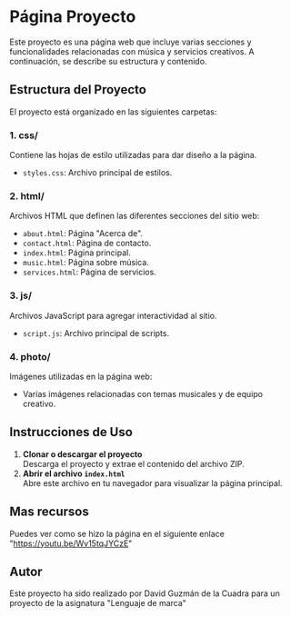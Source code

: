 
# Página Proyecto

Este proyecto es una página web que incluye varias secciones y funcionalidades relacionadas con música y servicios creativos. A continuación, se describe su estructura y contenido.

## Estructura del Proyecto

El proyecto está organizado en las siguientes carpetas:

### 1. **css/**
Contiene las hojas de estilo utilizadas para dar diseño a la página.
- `styles.css`: Archivo principal de estilos.

### 2. **html/**
Archivos HTML que definen las diferentes secciones del sitio web:
- `about.html`: Página "Acerca de".
- `contact.html`: Página de contacto.
- `index.html`: Página principal.
- `music.html`: Página sobre música.
- `services.html`: Página de servicios.

### 3. **js/**
Archivos JavaScript para agregar interactividad al sitio.
- `script.js`: Archivo principal de scripts.

### 4. **photo/**
Imágenes utilizadas en la página web:
- Varias imágenes relacionadas con temas musicales y de equipo creativo.

## Instrucciones de Uso

1. **Clonar o descargar el proyecto**  
   Descarga el proyecto y extrae el contenido del archivo ZIP.
2. **Abrir el archivo `index.html`**  
   Abre este archivo en tu navegador para visualizar la página principal.

## Mas recursos

Puedes ver como se hizo la página en el siguiente enlace "https://youtu.be/Wv15tqJYCzE"

## Autor

Este proyecto ha sido realizado por David Guzmán de la Cuadra para un proyecto de la asignatura "Lenguaje de marca"
